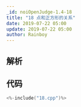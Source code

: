 ```yaml
---
_id: noiOpenJudge-1.4-18
title: "18 点和正方形的关系"
date: 2019-07-22 05:00
update: 2019-07-22 05:00
author: Rainboy
---
```


## 解析

## 代码

```c
<%-include("18.cpp")%>
```

